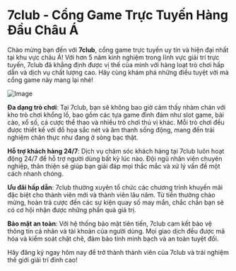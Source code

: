 # 7club - Cổng Game Trực Tuyến Hàng Đầu Châu Á

Chào mừng bạn đến với **7club**, cổng game trực tuyến uy tín và hiện đại nhất tại khu vực châu Á! Với hơn 5 năm kinh nghiệm trong lĩnh vực giải trí trực tuyến, 7club đã khẳng định được vị thế của mình với hàng loạt trò chơi hấp dẫn và dịch vụ chất lượng cao. Hãy cùng khám phá những điều tuyệt vời mà cổng game này mang lại nhé!

![Image](https://github.com/user-attachments/assets/bd51ea9f-0666-407b-a7a7-98ead6de688c)

**Đa dạng trò chơi**: Tại 7club, bạn sẽ không bao giờ cảm thấy nhàm chán với kho trò chơi khổng lồ, bao gồm các tựa game đình đám như slot game, bài cào, xổ số, cá cược thể thao và nhiều trò chơi thú vị khác. Mỗi trò chơi đều được thiết kế với đồ họa sắc nét và âm thanh sống động, mang đến trải nghiệm chân thực như đang ở sòng bạc thật.

**Hỗ trợ khách hàng 24/7**: Dịch vụ chăm sóc khách hàng tại 7club luôn hoạt động 24/7 để hỗ trợ người dùng bất kỳ lúc nào. Đội ngũ nhân viên chuyên nghiệp, thân thiện sẽ giúp bạn giải đáp mọi thắc mắc và xử lý vấn đề một cách nhanh chóng.

**Ưu đãi hấp dẫn**: 7club thường xuyên tổ chức các chương trình khuyến mãi đặc biệt cho thành viên mới và thành viên lâu năm. Từ tiền thưởng chào mừng, hoàn trả cược đến các sự kiện quay số may mắn, chắc chắn bạn sẽ có cơ hội nhận được những phần quà giá trị.

**Bảo mật an toàn**: Với hệ thống bảo mật tiên tiến, 7club cam kết bảo vệ thông tin cá nhân và tài khoản của người dùng. Mọi giao dịch đều được mã hóa và kiểm soát chặt chẽ, đảm bảo tính minh bạch và an toàn tuyệt đối.

Hãy đăng ký ngay hôm nay để trở thành thành viên của 7club và trải nghiệm thế giới giải trí đỉnh cao!
